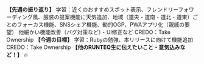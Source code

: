 **【先週の振り返り】**
学習：近くのおすすめスポット表示、フレンドリーフォワーディング風、服装の提案機能に天気追加、地域（道央・道南・道北・道東）ごとのフォーカス機能、SNSシェア機能、動的OGP、PWAアプリ化（親戚の要望）
他細かい機能改善（バグ対策など）・UI修正など
CREDO：Take Ownership
**【今週の目標】**
学習：Rubyの勉強、本リリースに向けて機能追加
CREDO：Take Ownership
**【他のRUNTEQ生に伝えたいこと・意気込みなど！】**
🔥
